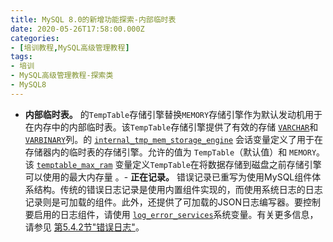```yaml
---
title: MySQL 8.0的新增功能探索-内部临时表
date: 2020-05-26T17:58:00.000Z
categories:
- [培训教程,MySQL高级管理教程]
tags:
- 培训
- MySQL高级管理教程-探索类
- MySQL8
---
```


- **内部临时表。** 的`TempTable`存储引擎替换`MEMORY`存储引擎作为默认发动机用于在内存中的内部临时表。该`TempTable`存储引擎提供了有效的存储 [`VARCHAR`](https://dev.mysql.com/doc/refman/8.0/en/char.html)和 [`VARBINARY`](https://dev.mysql.com/doc/refman/8.0/en/binary-varbinary.html)列。的 [`internal_tmp_mem_storage_engine`](https://dev.mysql.com/doc/refman/8.0/en/server-system-variables.html#sysvar_internal_tmp_mem_storage_engine) 会话变量定义了用于在存储器内的临时表的存储引擎。允许的值为 `TempTable`（默认值）和 `MEMORY`。该 [`temptable_max_ram`](https://dev.mysql.com/doc/refman/8.0/en/server-system-variables.html#sysvar_temptable_max_ram) 变量定义`TempTable`在将数据存储到磁盘之前存储引擎可以使用的最大内存量 。- **正在记录。** 错误记录已重写为使用MySQL组件体系结构。传统的错误日志记录是使用内置组件实现的，而使用系统日志的日志记录则是可加载的组件。此外，还提供了可加载的JSON日志编写器。要控制要启用的日志组件，请使用 [`log_error_services`](https://dev.mysql.com/doc/refman/8.0/en/server-system-variables.html#sysvar_log_error_services)系统变量。有关更多信息，请参见 [第5.4.2节"错误日志"](https://dev.mysql.com/doc/refman/8.0/en/error-log.html)。
